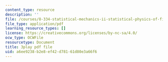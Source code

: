 ```yaml
---
content_type: resource
description: ''
file: /courses/8-334-statistical-mechanics-ii-statistical-physics-of-fields-spring-2014/a6ee9238b2e8ef42d78161d80e3a66f6_WtGS6lV5MDI.pdf
file_type: application/pdf
learning_resource_types: []
license: https://creativecommons.org/licenses/by-nc-sa/4.0/
ocw_type: OCWFile
resourcetype: Document
title: 3play pdf file
uid: a6ee9238-b2e8-ef42-d781-61d80e3a66f6
---
```

